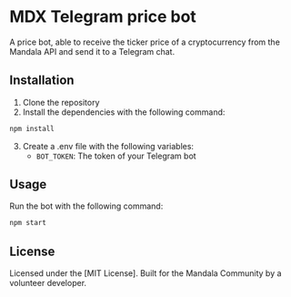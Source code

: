# MDX Telegram price bot


A price bot, able to receive the ticker price of a cryptocurrency from the Mandala API and send it to a Telegram chat.

## Installation

1. Clone the repository
2. Install the dependencies with the following command:

```bash
npm install
```

3. Create a .env file with the following variables:
    - `BOT_TOKEN`: The token of your Telegram bot

## Usage

Run the bot with the following command:

```bash
npm start
```


## License

Licensed under the [MIT License]. Built for the Mandala Community by a volunteer developer.
